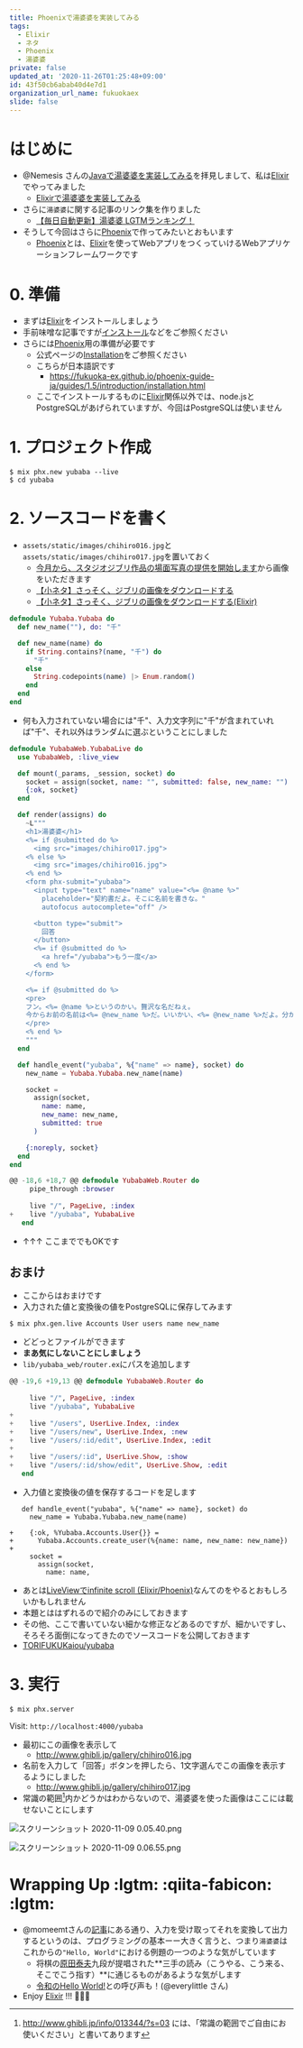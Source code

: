 ```yaml
---
title: Phoenixで湯婆婆を実装してみる
tags:
  - Elixir
  - ネタ
  - Phoenix
  - 湯婆婆
private: false
updated_at: '2020-11-26T01:25:48+09:00'
id: 43f50cb6abab40d4e7d1
organization_url_name: fukuokaex
slide: false
---
```

# はじめに
- @Nemesis さんの[Javaで湯婆婆を実装してみる](https://qiita.com/Nemesis/items/c7192a7c510788d2cba2)を拝見しまして、私は[Elixir](https://elixir-lang.org/)でやってみました
    - [Elixirで湯婆婆を実装してみる](https://qiita.com/torifukukaiou/items/daec6de40a54978dccc9)
- さらに`湯婆婆`に関する記事のリンク集を作りました
    - [【毎日自動更新】湯婆婆 LGTMランキング！](https://qiita.com/torifukukaiou/items/c8361231cdc56e493245)
- そうして今回はさらに[Phoenix](https://www.phoenixframework.org/)で作ってみたいとおもいます
    - [Phoenix](https://www.phoenixframework.org/)とは、[Elixir](https://elixir-lang.org/)を使ってWebアプリをつくっていけるWebアプリケーションフレームワークです

# 0. 準備
- まずは[Elixir](https://elixir-lang.org/)をインストールしましょう
- 手前味噌な記事ですが[インストール](https://qiita.com/torifukukaiou/items/d04d0273749c41eb50af#0-%E3%82%A4%E3%83%B3%E3%82%B9%E3%83%88%E3%83%BC%E3%83%AB)などをご参照ください
- さらには[Phoenix](https://www.phoenixframework.org/)用の準備が必要です
    - 公式ページの[Installation](https://hexdocs.pm/phoenix/installation.html#content)をご参照ください
    - こちらが日本語訳です
        - https://fukuoka-ex.github.io/phoenix-guide-ja/guides/1.5/introduction/installation.html
    - ここでインストールするものに[Elixir](https://elixir-lang.org/)関係以外では、node.jsとPostgreSQLがあげられていますが、今回はPostgreSQLは使いません

# 1. プロジェクト作成

```
$ mix phx.new yubaba --live
$ cd yubaba
```

# 2. ソースコードを書く

- `assets/static/images/chihiro016.jpg`と`assets/static/images/chihiro017.jpg`を置いておく
    - [今月から、スタジオジブリ作品の場面写真の提供を開始します](http://www.ghibli.jp/info/013344/?s=03)から画像をいただきます
    - [【小ネタ】さっそく、ジブリの画像をダウンロードする](https://qiita.com/mine820/items/e2561cbdd1904069fa09)
    - [【小ネタ】さっそく、ジブリの画像をダウンロードする(Elixir)](https://qiita.com/torifukukaiou/items/0bd782a6f9228f6a95d5)

```elixir:lib/yubaba/yubaba.ex
defmodule Yubaba.Yubaba do
  def new_name(""), do: "千"

  def new_name(name) do
    if String.contains?(name, "千") do
      "千"
    else
      String.codepoints(name) |> Enum.random()
    end
  end
end
```
- 何も入力されていない場合には"千"、入力文字列に"千"が含まれていれば"千"、それ以外はランダムに選ぶということにしました

```elixir:lib/yubaba_web/live/yubaba_live.ex
defmodule YubabaWeb.YubabaLive do
  use YubabaWeb, :live_view

  def mount(_params, _session, socket) do
    socket = assign(socket, name: "", submitted: false, new_name: "")
    {:ok, socket}
  end

  def render(assigns) do
    ~L"""
    <h1>湯婆婆</h1>
    <%= if @submitted do %>
      <img src="images/chihiro017.jpg">
    <% else %>
      <img src="images/chihiro016.jpg">
    <% end %>
    <form phx-submit="yubaba">
      <input type="text" name="name" value="<%= @name %>"
        placeholder="契約書だよ。そこに名前を書きな。"
        autofocus autocomplete="off" />

      <button type="submit">
        回答
      </button>
      <%= if @submitted do %>
        <a href="/yubaba">もう一度</a>
      <% end %>
    </form>

    <%= if @submitted do %>
    <pre>
    フン。<%= @name %>というのかい。贅沢な名だねぇ。
    今からお前の名前は<%= @new_name %>だ。いいかい、<%= @new_name %>だよ。分かったら返事をするんだ、<%= @new_name %>!!
    </pre>
    <% end %>
    """
  end

  def handle_event("yubaba", %{"name" => name}, socket) do
    new_name = Yubaba.Yubaba.new_name(name)

    socket =
      assign(socket,
        name: name,
        new_name: new_name,
        submitted: true
      )

    {:noreply, socket}
  end
end
```

```diff:lib/yubaba_web/router.ex
@@ -18,6 +18,7 @@ defmodule YubabaWeb.Router do
     pipe_through :browser
 
     live "/", PageLive, :index
+    live "/yubaba", YubabaLive
   end
```

- ↑↑↑ ここまででもOKです

## おまけ
- ここからはおまけです
- 入力された値と変換後の値をPostgreSQLに保存してみます

```
$ mix phx.gen.live Accounts User users name new_name
```

- どどっとファイルができます
- **まあ気にしないことにしましょう**
- `lib/yubaba_web/router.ex`にパスを追加します

```diff:lib/yubaba_web/router.ex
@@ -19,6 +19,13 @@ defmodule YubabaWeb.Router do
 
     live "/", PageLive, :index
     live "/yubaba", YubabaLive
+
+    live "/users", UserLive.Index, :index
+    live "/users/new", UserLive.Index, :new
+    live "/users/:id/edit", UserLive.Index, :edit
+
+    live "/users/:id", UserLive.Show, :show
+    live "/users/:id/show/edit", UserLive.Show, :edit
   end
```


- 入力値と変換後の値を保存するコードを足します

```diff:YubabaWeb.YubabaLive
   def handle_event("yubaba", %{"name" => name}, socket) do
     new_name = Yubaba.Yubaba.new_name(name)
 
+    {:ok, %Yubaba.Accounts.User{}} =
+      Yubaba.Accounts.create_user(%{name: name, new_name: new_name})
+
     socket =
       assign(socket,
         name: name,
```

- あとは[LiveViewでinfinite scroll (Elixir/Phoenix)](https://qiita.com/torifukukaiou/items/c3e37813c6c32fb6d5d2)なんてのをやるとおもしろいかもしれません
- 本題とははずれるので紹介のみにしておきます
- その他、ここで書いていない細かな修正などあるのですが、細かいですし、そろそろ面倒になってきたのでソースコードを公開しておきます
- [TORIFUKUKaiou/yubaba](https://github.com/TORIFUKUKaiou/yubaba)




# 3. 実行

```
$ mix phx.server
```

Visit: `http://localhost:4000/yubaba`

- 最初にこの画像を表示して
    - http://www.ghibli.jp/gallery/chihiro016.jpg
- 名前を入力して「回答」ボタンを押したら、1文字選んでこの画像を表示するようにしました
    - http://www.ghibli.jp/gallery/chihiro017.jpg
- 常識の範囲[^1]内かどうかはわからないので、湯婆婆を使った画像はここには載せないことにします

[^1]: http://www.ghibli.jp/info/013344/?s=03 には、「常識の範囲でご自由にお使いください」と書いてあります

![スクリーンショット 2020-11-09 0.05.40.png](https://qiita-image-store.s3.ap-northeast-1.amazonaws.com/0/131808/b9648b75-f552-ce27-ea80-192da94ed165.png)

![スクリーンショット 2020-11-09 0.06.55.png](https://qiita-image-store.s3.ap-northeast-1.amazonaws.com/0/131808/b2e5f43d-7afd-d2a6-2b3b-f4ff42297b52.png)


# Wrapping Up :lgtm: :qiita-fabicon: :lgtm:
- @momeemtさんの[記事](https://qiita.com/momeemt/items/c4163f71a9b2d4408935#%E6%9C%80%E5%BE%8C%E3%81%AB)にある通り、入力を受け取ってそれを変換して出力するというのは、プログラミングの基本ーー大きく言うと、つまり`湯婆婆`はこれからの`"Hello, World"`における例題の一つのような気がしています
    - 将棋の[原田泰夫](https://ja.wikipedia.org/wiki/%E5%8E%9F%E7%94%B0%E6%B3%B0%E5%A4%AB)九段が提唱された**三手の読み（こうやる、こう来る、そこでこう指す）**に通じるものがあるような気がします
    - [令和のHello World!](https://qiita.com/everylittle/items/aae58c241194c0e5f515#%E3%81%AF%E3%81%98%E3%82%81%E3%81%AB)との呼び声も！(@everylittle さん)
- Enjoy [Elixir](https://elixir-lang.org/) !!! :rocket::rocket::rocket:



